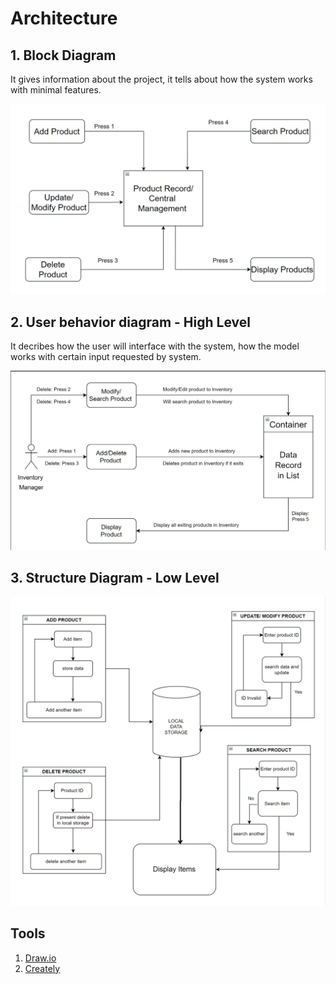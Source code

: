 # Architecture

  ## 1. Block Diagram
  
   It gives information about the project, it tells about how the system works with minimal features.
  
   ![Block Diagram](https://github.com/Lokesh12121/M1_Inventary_Managment_System/blob/main/2_Architecture/behavior%20Diagrams/BehaviourStruct.PNG)

  ## 2. User behavior diagram - High Level
  
  It decribes how the user will interface with the system, how the model works with certain input requested by system.
  
   ![Behaviour Flow](https://github.com/Lokesh12121/M1_Inventary_Managment_System/blob/main/2_Architecture/behavior%20Diagrams/User_behaviour_flow.PNG)
   
   ## 3. Structure Diagram - Low Level
  
   ![Structure Diagram](https://github.com/Lokesh12121/M1_Inventary_Managment_System/blob/main/2_Architecture/structure%20Diagrams/Structure1.drawio.PNG)
   
## Tools 
1.  [Draw.io](https://app.diagrams.net/)
2.  [Creately](https://app.creately.com/diagram/create)

